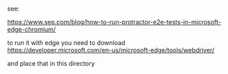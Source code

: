 see:

https://www.sep.com/blog/how-to-run-protractor-e2e-tests-in-microsoft-edge-chromium/

to run it with edge you need to download https://developer.microsoft.com/en-us/microsoft-edge/tools/webdriver/

and place that in this directory